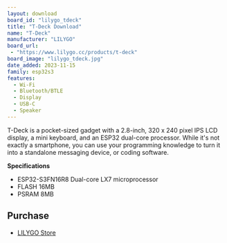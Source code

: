 ```yaml
---
layout: download
board_id: "lilygo_tdeck"
title: "T-Deck Download"
name: "T-Deck"
manufacturer: "LILYGO"
board_url:
 - "https://www.lilygo.cc/products/t-deck"
board_image: "lilygo_tdeck.jpg"
date_added: 2023-11-15
family: esp32s3
features:
  - Wi-Fi
  - Bluetooth/BTLE
  - Display
  - USB-C
  - Speaker
---
```


T-Deck is a pocket-sized gadget with a 2.8-inch, 320 x 240 pixel IPS LCD display, a mini keyboard, and an ESP32 dual-core processor. While it's not exactly a smartphone, you can use your programming knowledge to turn it into a standalone messaging device, or coding software.

**Specifications**

- ESP32-S3FN16R8 Dual-core LX7 microprocessor
- FLASH 16MB
- PSRAM 8MB

## Purchase

* [LILYGO Store](https://www.lilygo.cc/products/t-deck)
